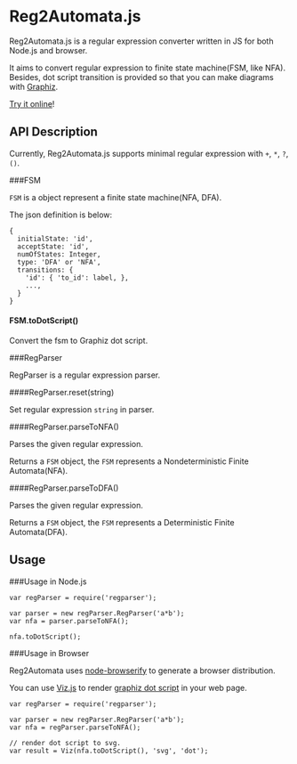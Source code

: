 # Reg2Automata.js

Reg2Automata.js is a regular expression converter written in JS for both Node.js and browser.

It aims to convert regular expression to finite state machine(FSM, like NFA).
Besides, dot script transition is provided so that you can make diagrams with [Graphiz][1].

[Try it online](http://hokein.github.io/Reg2Automata.js/)!

## API Description

Currently, Reg2Automata.js supports minimal regular expression with `+`, `*`, `?`, `()`.

###FSM

`FSM` is a object represent a finite state machine(NFA, DFA).

The json definition is below:

```
{
  initialState: 'id',
  acceptState: 'id',
  numOfStates: Integer,
  type: 'DFA' or 'NFA',
  transitions: {
    'id': { 'to_id': label, },
    ...,
  }
}
```

#### FSM.toDotScript()

Convert the fsm to Graphiz dot script.


###RegParser

RegParser is a regular expression parser.

####RegParser.reset(string)

Set regular expression `string` in parser.

####RegParser.parseToNFA()

Parses the given regular expression.

Returns a `FSM` object, the `FSM` represents a Nondeterministic Finite Automata(NFA).

####RegParser.parseToDFA()

Parses the given regular expression.

Returns a `FSM` object, the `FSM` represents a Deterministic Finite Automata(DFA).

## Usage 

###Usage in Node.js

```
var regParser = require('regparser');

var parser = new regParser.RegParser('a*b');
var nfa = parser.parseToNFA();

nfa.toDotScript();
```

###Usage in Browser

Reg2Automata uses [node-browserify][2] to generate a browser distribution.

You can use [Viz.js][3] to render [graphiz dot script][4] in your web page.

```
var regParser = require('regparser');

var parser = new regParser.RegParser('a*b');
var nfa = regParser.parseToNFA();

// render dot script to svg.
var result = Viz(nfa.toDotScript(), 'svg', 'dot');
```

[1]:http://www.graphviz.org/
[2]:https://github.com/substack/node-browserify
[3]:https://github.com/mdaines/viz.js/
[4]:http://www.graphviz.org/content/dot-language
